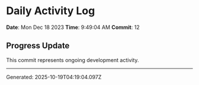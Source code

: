 # Daily Activity Log

**Date**: Mon Dec 18 2023
**Time**: 9:49:04 AM
**Commit**: 12

## Progress Update

This commit represents ongoing development activity.

---
Generated: 2025-10-19T04:19:04.097Z
